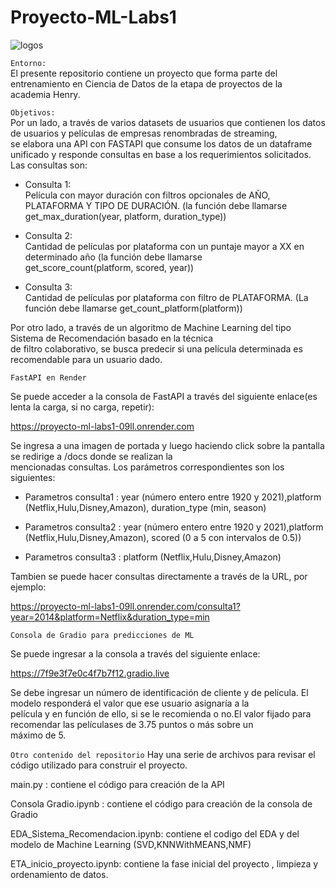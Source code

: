 # Proyecto-ML-Labs1



![logos](https://i0.wp.com/revistapuntobo.com/wp-content/uploads/2020/09/netflix-disney-plus-amazon-hulu-1205084-1280x0-1.jpeg)



`Entorno:`  
El presente repositorio contiene un proyecto que forma parte del entrenamiento en Ciencia de Datos de la etapa de proyectos de la   
academia Henry.  

`Objetivos:`  
Por un lado, a través de varios datasets de usuarios que contienen los datos de usuarios y películas de empresas renombradas de streaming,  
se elabora una API con FASTAPI que consume los datos de un dataframe unificado y responde consultas en base a los requerimientos solicitados.
Las consultas son:  

- Consulta 1:  
Película con mayor duración con filtros opcionales de AÑO, PLATAFORMA Y TIPO DE DURACIÓN. (la función debe llamarse  
get_max_duration(year, platform, duration_type))

- Consulta 2:  
Cantidad de películas por plataforma con un puntaje mayor a XX en determinado año (la función debe llamarse   
get_score_count(platform, scored, year)) 

- Consulta 3:  
Cantidad de películas por plataforma con filtro de PLATAFORMA. (La función debe llamarse get_count_platform(platform))  

Por otro lado, a través de un algoritmo de Machine Learning del tipo Sistema de Recomendación basado en la técnica  
de filtro colaborativo, se busca predecir si una película determinada es recomendable para un usuario dado.


`FastAPI en Render`

Se puede acceder a la consola de FastAPI a través del siguiente enlace(es lenta la carga, si no carga, repetir):  

https://proyecto-ml-labs1-09ll.onrender.com                          

Se ingresa a una imagen de portada y luego haciendo click sobre la pantalla se redirige a /docs donde se realizan la    
mencionadas consultas. Los parámetros correspondientes son los siguientes:  

- Parametros consulta1 : year (número entero entre 1920 y 2021),platform (Netflix,Hulu,Disney,Amazon), duration_type (min, season)  

- Parametros consulta2 : year (número entero entre 1920 y 2021),platform (Netflix,Hulu,Disney,Amazon), scored (0 a 5 con intervalos de 0.5))  

- Parametros consulta3 : platform (Netflix,Hulu,Disney,Amazon)  

Tambien se puede hacer consultas directamente a través de la URL, por ejemplo:   

https://proyecto-ml-labs1-09ll.onrender.com/consulta1?year=2014&platform=Netflix&duration_type=min 


`Consola de Gradio para predicciones de ML`  

Se puede ingresar a la consola a través del siguiente enlace:  

https://7f9e3f7e0c4f7b7f12.gradio.live

Se debe ingresar un número de identificación de cliente y de película. El modelo responderá el valor que ese usuario asignaría a la  
película y en función de ello, si se le recomienda o no.El valor fijado para recomendar las películases de 3.75 puntos o más sobre un  
máximo de 5.

`Otro contenido del repositorio`
Hay una serie de archivos para revisar el código utilizado para construir el proyecto.  

main.py : contiene el código para creación de la API  

Consola Gradio.ipynb : contiene el código para creación de la consola de Gradio  

EDA_Sistema_Recomendacion.ipynb: contiene el codigo del EDA y del modelo de Machine Learning (SVD,KNNWithMEANS,NMF)  

ETA_inicio_proyecto.ipynb: contiene la fase inicial del proyecto , limpieza y ordenamiento de datos.



